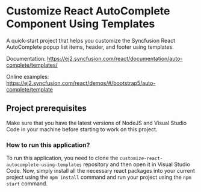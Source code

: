 # Customize React AutoComplete Component Using Templates

A quick-start project that helps you customize the Syncfusion React AutoComplete popup list items, header, and footer using templates.

Documentation: https://ej2.syncfusion.com/react/documentation/auto-complete/templates/

Online examples: https://ej2.syncfusion.com/react/demos/#/bootstrap5/auto-complete/template

## Project prerequisites

Make sure that you have the latest versions of NodeJS and Visual Studio Code in your machine before starting to work on this project.

### How to run this application?

To run this application, you need to clone the `customize-react-autocomplete-using-templates` repository and then open it in Visual Studio Code. Now, simply install all the necessary react packages into your current project using the `npm install` command and run your project using the `npm start` command.